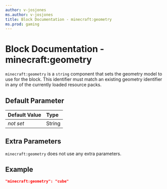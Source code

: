 ```yaml
---
author: v-josjones
ms.author: v-josjones
title: Block Documentation - minecraft:geometry
ms.prod: gaming
---
```


# Block Documentation - minecraft:geometry

`minecraft:geometry` is a `string` component that sets the geometry model to use for the block. This identifier must match an existing geometry identifier in any of the currently loaded resource packs.

## Default Parameter

|Default Value|Type |
|:----|:----|
|*not set*| String|

## Extra Parameters

`minecraft:geometry` does not use any extra parameters.

## Example

```json
"minecraft:geometry": "cube"
```
